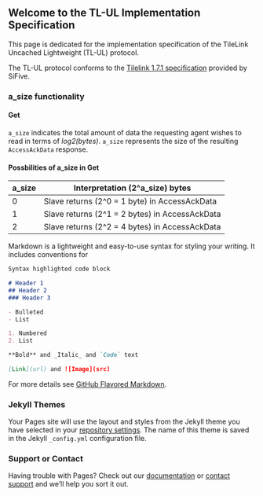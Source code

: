 ## Welcome to the TL-UL Implementation Specification

This page is dedicated for the implementation specification of the TileLink Uncached Lightweight (TL-UL) protocol.

The TL-UL protocol conforms to the [Tilelink 1.7.1 specification](https://sifive.cdn.prismic.io/sifive%2F57f93ecf-2c42-46f7-9818-bcdd7d39400a_tilelink-spec-1.7.1.pdf) provided by SiFive.

### a_size functionality
#### Get
`a_size` indicates the total amount of data the requesting agent wishes to read in terms of _log2(bytes)_. `a_size` represents the size of the resulting `AccessAckData` response.

#### Possbilities of a_size in Get

  | a_size | Interpretation (2^a_size) bytes |
|-------|--------|
| 0 | Slave returns (2^0 = 1 byte) in AccessAckData | 
| 1 | Slave returns (2^1 = 2 bytes) in AccessAckData |
| 2 | Slave returns (2^2 = 4 bytes) in AccessAckData |

Markdown is a lightweight and easy-to-use syntax for styling your writing. It includes conventions for

```markdown
Syntax highlighted code block

# Header 1
## Header 2
### Header 3

- Bulleted
- List

1. Numbered
2. List

**Bold** and _Italic_ and `Code` text

[Link](url) and ![Image](src)
```

For more details see [GitHub Flavored Markdown](https://guides.github.com/features/mastering-markdown/).

### Jekyll Themes

Your Pages site will use the layout and styles from the Jekyll theme you have selected in your [repository settings](https://github.com/hadirkhan10/TileLink/settings). The name of this theme is saved in the Jekyll `_config.yml` configuration file.

### Support or Contact

Having trouble with Pages? Check out our [documentation](https://docs.github.com/categories/github-pages-basics/) or [contact support](https://github.com/contact) and we’ll help you sort it out.
